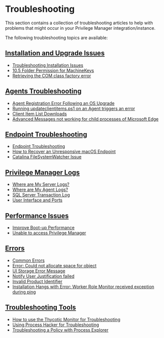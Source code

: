 [title]: # (Troubleshooting)
[tags]: # (help, overview)
[priority]: # (10000)
# Troubleshooting

This section contains a collection of troubleshooting articles to help with problems that might occur in your Privilege Manager integration/instance.

The following troubleshooting topics are available:

## [Installation and Upgrade Issues](install-upgrades/index.md)

* [Troubleshooting Installation Issues](install-upgrade/ts-install.md)
* [10.5 Folder Permission for MachineKeys](install-upgrade/10-5-machinekeys.md)
* [Retrieving the COM class factory error](install-upgrade/retrieving-the-com-class-factory-for-component-with-clsid.md)

## [Agents Troubleshooting](../agents/troubleshooting/index.md)

* [Agent Registration Error Following an OS Upgrade](../agents/troubleshooting/agent-not-registering.md)
* [Running updateclientitems.ps1 on an Agent triggers an error](../agents/troubleshooting/agent-ps1-update.md)
* [Client Item List Downloads](../agents/troubleshooting/failed-downloading-windows-group-policies-client-item-list.md)
* [Advanced Messages not working for child processes of Microsoft Edge](../agents/troubleshooting/advanced-messages-not-working-edge.md)

## [Endpoint Troubleshooting](endpoint/index.md)

* [Endpoint Troubleshooting](../agents/troubleshooting/endpoint-issues.md)
* [How to Recover an Unresponsive macOS Endpoint](../agents/macOS/recover-unresponsive-macOS-endpoint.md)
* [Catalina FileSystemWatcher Issue](../agents/troubleshooting/filesystemwatcher.md)

## [Privilege Manager Logs](logs/index.md)

* [Where are My Server Logs?](logs/ts-server-logs.md)
* [Where are My Agent Logs?](logs/ts-agent-logs.md)
* [SQL Server Transaction Log](log/sql-server-txn.md)
* [User Interface and Ports](logs/ts-ui.md)

## [Performance Issues](performance/index.md)

* [Improve Boot-up Performance](performance/boot-up.md)
* [Unable to access Privilege Manager](performance/unable-to-access-privilege-manager.md)

## [Errors](errors/index.md)

* [Common Errors](errors/ts-common.md)
* [Error: Could not allocate space for object](errors/error-allocation.md)
* [UI Storage Error Message](errors/storage-operation.md)
* [Notify User Justification failed](errors/notify-user.md)
* [Invalid Product Identifier](errors/invalid-product-identifier.md)
* [Installation Hangs with Error: Worker Role Monitor received exception during ping](errors/worker-role-monitor-received-exception-during-ping.md)

## [Troubleshooting Tools](tools/index.md)

* [How to use the Thycotic Monitor for Troubleshooting](tools/thycotic-monitor.md)
* [Using Process Hacker for Troubleshooting](tools/process-hacker.md)
* [Troubleshooting a Policy with Process Explorer](tools/process-explorer.md)
